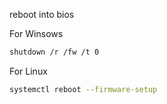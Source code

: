 reboot into bios 

For Winsows
```bash
shutdown /r /fw /t 0
```
For Linux
```bash
systemctl reboot --firmware-setup
```
